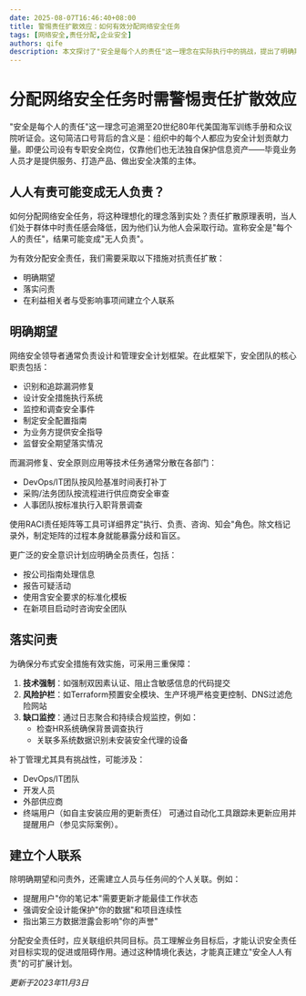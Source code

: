 ```yaml
---
date: 2025-08-07T16:46:40+08:00
title: 警惕责任扩散效应：如何有效分配网络安全任务
tags: [网络安全,责任分配,企业安全]
authors: qife
description: 本文探讨了"安全是每个人的责任"这一理念在实际执行中的挑战，提出了明确期望、落实问责和建立个人联系三大策略，帮助企业有效分配网络安全任务并克服责任扩散效应。
---
```


# 分配网络安全任务时需警惕责任扩散效应

"安全是每个人的责任"这一理念可追溯至20世纪80年代美国海军训练手册和众议院听证会。这句简洁口号背后的含义是：组织中的每个人都应为安全计划贡献力量。即便公司设有专职安全岗位，仅靠他们也无法独自保护信息资产——毕竟业务人员才是提供服务、打造产品、做出安全决策的主体。

## 人人有责可能变成无人负责？

如何分配网络安全任务，将这种理想化的理念落到实处？责任扩散原理表明，当人们处于群体中时责任感会降低，因为他们认为他人会采取行动。宣称安全是"每个人的责任"，结果可能变成"无人负责"。

为有效分配安全责任，我们需要采取以下措施对抗责任扩散：
- 明确期望
- 落实问责
- 在利益相关者与受影响事项间建立个人联系

## 明确期望

网络安全领导者通常负责设计和管理安全计划框架。在此框架下，安全团队的核心职责包括：
- 识别和追踪漏洞修复
- 设计安全措施执行系统
- 监控和调查安全事件
- 制定安全配置指南
- 为业务方提供安全指导
- 监督安全期望落实情况

而漏洞修复、安全原则应用等技术任务通常分散在各部门：
- DevOps/IT团队按风险基准时间表打补丁
- 采购/法务团队按流程进行供应商安全审查
- 人事团队按标准执行入职背景调查

使用RACI责任矩阵等工具可详细界定"执行、负责、咨询、知会"角色。除文档记录外，制定矩阵的过程本身就能暴露分歧和盲区。

更广泛的安全意识计划应明确全员责任，包括：
- 按公司指南处理信息
- 报告可疑活动
- 使用含安全要求的标准化模板
- 在新项目启动时咨询安全团队

## 落实问责

为确保分布式安全措施有效实施，可采用三重保障：
1. **技术强制**：如强制双因素认证、阻止含敏感信息的代码提交
2. **风险护栏**：如Terraform预置安全模块、生产环境严格变更控制、DNS过滤危险网站
3. **缺口监控**：通过日志聚合和持续合规监控，例如：
   - 检查HR系统确保背景调查执行
   - 关联多系统数据识别未安装安全代理的设备

补丁管理尤其具有挑战性，可能涉及：
- DevOps/IT团队
- 开发人员
- 外部供应商
- 终端用户（如自主安装应用的更新责任）
可通过自动化工具跟踪未更新应用并提醒用户（参见实际案例）。

## 建立个人联系

除明确期望和问责外，还需建立人员与任务间的个人关联。例如：
- 提醒用户"你的笔记本"需要更新才能最佳工作状态
- 强调安全设计能保护"你的数据"和项目连续性
- 指出第三方数据泄露会影响"你的声誉"

分配安全责任时，应关联组织共同目标。员工理解业务目标后，才能认识安全责任对目标实现的促进或阻碍作用。通过这种情境化表达，才能真正建立"安全人人有责"的可扩展计划。

*更新于2023年11月3日*